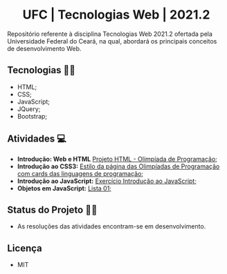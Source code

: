 <h1 align="center">  UFC | Tecnologias Web | 2021.2 </h1>

Repositório referente à disciplina Tecnologias Web 2021.2 ofertada pela Universidade Federal do Ceará, na qual, abordará os principais conceitos de desenvolvimento Web.

## Tecnologias 🚀🚀

- HTML;
- CSS;
- JavaScript;
- JQuery;
- Bootstrap;
  
## Atividades 💻

  - **Introdução: Web e HTML** [Projeto HTML - Olimpíada de Programação;](https://github.com/andressagomes26/tecWeb_UFC/tree/main/Aula%2001%20-%20Introdu%C3%A7%C3%A3o%20Web%20e%20HTML/Projeto%20HTML%20-%20Olimp%C3%ADada%20de%20Programa%C3%A7%C3%A3o/OlimpProgramacao)
  - **Introdução ao CSS3:** [Estilo da página das Olimpíadas de Programação com cards das linguagens de programação;](https://github.com/andressagomes26/tecWeb_UFC/tree/main/Aula%2002%20-%20Introdu%C3%A7%C3%A3o%20ao%20CSS3/Estilo%20da%20p%C3%A1gina%20das%20Olimp%C3%ADadas%20de%20Programa%C3%A7%C3%A3o/%5Bcss%5DOlimpProgramacao)
  - **Introdução ao JavaScript:** [Exercício Introdução ao JavaScript;](https://github.com/andressagomes26/tecWeb_UFC/tree/main/Aula%2003%20-%20Introdu%C3%A7%C3%A3o%20ao%20JavaScript/C%C3%A1lculo%20das%20%C3%A1reas)
  - **Objetos em JavaScript:** [Lista 01;]()
  
## Status do Projeto 📆📌
- As resoluções das atividades encontram-se em desenvolvimento.

## Licença
- MIT
